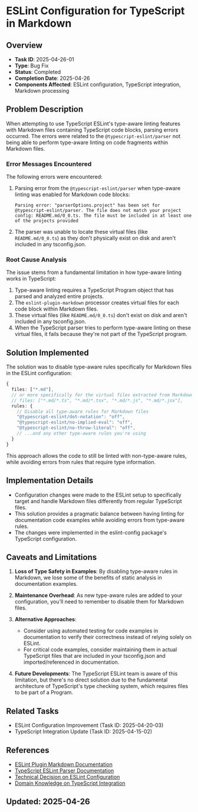 # ESLint Configuration for TypeScript in Markdown

## Overview
- **Task ID**: 2025-04-26-01
- **Type**: Bug Fix
- **Status**: Completed
- **Completion Date**: 2025-04-26
- **Components Affected**: ESLint configuration, TypeScript integration, Markdown processing

## Problem Description
When attempting to use TypeScript ESLint's type-aware linting features with Markdown files containing TypeScript code blocks, parsing errors occurred. The errors were related to the `@typescript-eslint/parser` not being able to perform type-aware linting on code fragments within Markdown files.

### Error Messages Encountered

The following errors were encountered:

1. Parsing error from the `@typescript-eslint/parser` when type-aware linting was enabled for Markdown code blocks:
   ```
   Parsing error: "parserOptions.project" has been set for @typescript-eslint/parser. The file does not match your project config: README.md/0_0.ts. The file must be included in at least one of the projects provided
   ```

2. The parser was unable to locate these virtual files (like `README.md/0_0.ts`) as they don't physically exist on disk and aren't included in any tsconfig.json.

### Root Cause Analysis

The issue stems from a fundamental limitation in how type-aware linting works in TypeScript:

1. Type-aware linting requires a TypeScript Program object that has parsed and analyzed entire projects.
2. The `eslint-plugin-markdown` processor creates virtual files for each code block within Markdown files.
3. These virtual files (like `README.md/0_0.ts`) don't exist on disk and aren't included in any tsconfig.json.
4. When the TypeScript parser tries to perform type-aware linting on these virtual files, it fails because they're not part of the TypeScript program.

## Solution Implemented

The solution was to disable type-aware rules specifically for Markdown files in the ESLint configuration:

```typescript
{
  files: ["*.md"],
  // or more specifically for the virtual files extracted from Markdown
  // files: ["*.md/*.ts", "*.md/*.tsx", "*.md/*.js", "*.md/*.jsx"],
  rules: {
    // Disable all type-aware rules for Markdown files
    "@typescript-eslint/dot-notation": "off",
    "@typescript-eslint/no-implied-eval": "off",
    "@typescript-eslint/no-throw-literal": "off",
    // ...and any other type-aware rules you're using
  }
}
```

This approach allows the code to still be linted with non-type-aware rules, while avoiding errors from rules that require type information.

## Implementation Details

- Configuration changes were made to the ESLint setup to specifically target and handle Markdown files differently from regular TypeScript files.
- This solution provides a pragmatic balance between having linting for documentation code examples while avoiding errors from type-aware rules.
- The changes were implemented in the eslint-config package's TypeScript configuration.

## Caveats and Limitations

1. **Loss of Type Safety in Examples**: By disabling type-aware rules in Markdown, we lose some of the benefits of static analysis in documentation examples.

2. **Maintenance Overhead**: As new type-aware rules are added to your configuration, you'll need to remember to disable them for Markdown files.

3. **Alternative Approaches**:
   - Consider using automated testing for code examples in documentation to verify their correctness instead of relying solely on ESLint.
   - For critical code examples, consider maintaining them in actual TypeScript files that are included in your tsconfig.json and imported/referenced in documentation.

4. **Future Developments**: The TypeScript ESLint team is aware of this limitation, but there's no direct solution due to the fundamental architecture of TypeScript's type checking system, which requires files to be part of a Program.

## Related Tasks
- ESLint Configuration Improvement (Task ID: 2025-04-20-03)
- TypeScript Integration Update (Task ID: 2025-04-15-02)

## References
- [ESLint Plugin Markdown Documentation](https://github.com/eslint/eslint-plugin-markdown)
- [TypeScript ESLint Parser Documentation](https://typescript-eslint.io/architecture/parser/)
- [Technical Decision on ESLint Configuration](/docs/memory/decisions.md)
- [Domain Knowledge on TypeScript Integration](/docs/memory/domain-knowledge.md)

## Updated: 2025-04-26
